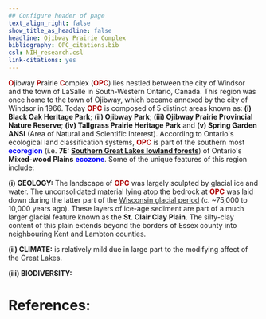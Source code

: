 ```yaml
---
## Configure header of page
text_align_right: false
show_title_as_headline: false
headline: Ojibway Prairie Complex
bibliography: OPC_citations.bib
csl: NIH_research.csl
link-citations: yes
---
```

<style type="text/css">
#Dred { font-weight: bold; color: rgb(175, 0, 0); }
#Gold { font-weight: bold; color: rgb(230, 190, 0); }
#Fgr { font-weight: bold; color: rgb(20, 80, 20); }
#Blue { font-weight: bold; color: blue; }
</style>

<!-- this is a subheadline -->
<span id="Dred">O</span>jibway <span id="Dred">P</span>rairie <span id="Dred">C</span>omplex (<span id="Dred">OPC</span>) lies nestled between the city of Windsor and the town of LaSalle in South-Western Ontario, Canada. This region was once home to the town of Ojibway, which became annexed by the city of Windsor in 1966. Today <span id="Dred">OPC</span> is composed of 5 distinct areas known as: **(i) Black Oak Heritage Park**; **(ii) Ojibway Park**; **(iii) Ojibway Prairie Provincial Nature Reserve**; **(iv) Tallgrass Prairie Heritage Park** and **(v) Spring Garden ANSI** (Area of Natural and Scientific Interest). According to Ontario's ecological land classification systems, <span id="Dred">OPC</span> is part of the southern most <span id="Blue">ecoregion</span> (i.e. **7E: [Southern Great Lakes lowland forests](https://www.ontario.ca/page/ecosystems-ontario-part-1-ecozones-and-ecoregions)**) of Ontario's **Mixed-wood Plains** <span id="Blue">ecozone</span>. Some of the unique features of this region include:  

**(i) GEOLOGY:** The landscape of <span id="Dred">OPC</span> was largely sculpted by glacial ice and water. The unconsolidated material lying atop the bedrock at <span id="Dred">OPC</span> was laid down during the latter part of the [Wisconsin glacial period](https://opentextbc.ca/geology/chapter/16-1-glacial-periods-in-earths-history/) (c. ~75,000 to 10,000 years ago). These layers of ice-age sediment are part of a much larger glacial feature known as the **St. Clair Clay Plain**. The silty-clay content of this plain extends beyond the borders of Essex county into neighbouring Kent and Lambton counties.

**(ii) CLIMATE:** is relatively mild due in large part to the modifying affect of the Great Lakes. 

**(iii) BIODIVERSITY:** 

# References:

